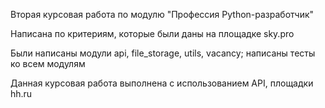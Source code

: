 Вторая курсовая работа по модулю "Профессия Python-разработчик"

Написана по критериям, которые были даны на площадке sky.pro

Были написаны модули api, file_storage, utils, vacancy; написаны тесты ко всем модулям

Данная курсовая работа выполнена с использованием API, площадки hh.ru
 